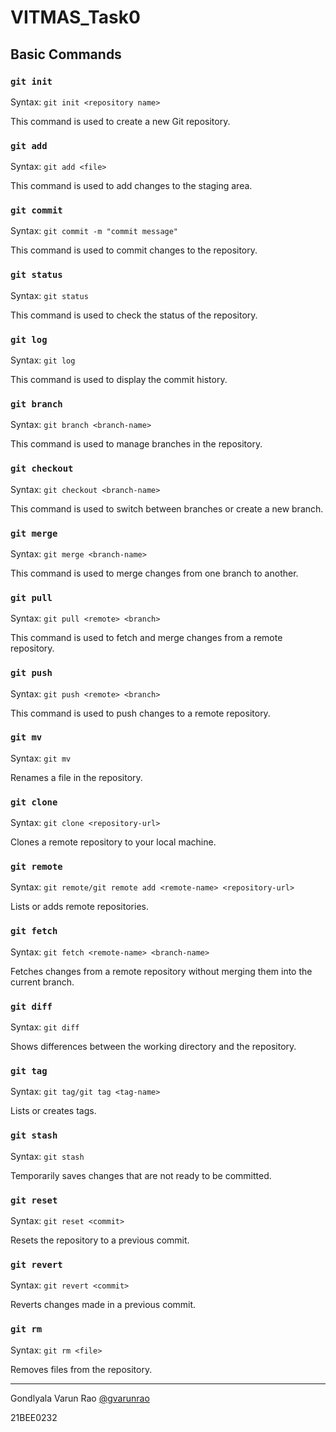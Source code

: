 # VITMAS_Task0

## Basic Commands

### `git init`

Syntax: `git init <repository name>`

This command is used to create a new Git repository.
   
### `git add` 

Syntax: `git add <file>`

This command is used to add changes to the staging area.

### `git commit` 

Syntax: `git commit -m "commit message"`

This command is used to commit changes to the repository.

### `git status` 
  
Syntax: `git status`

This command is used to check the status of the repository.

### `git log` 

Syntax: `git log`

This command is used to display the commit history.

### `git branch` 

Syntax: `git branch <branch-name>`

This command is used to manage branches in the repository.

### `git checkout`   

Syntax: `git checkout <branch-name>`

This command is used to switch between branches or create a new branch.

### `git merge` 

Syntax: `git merge <branch-name>`

This command is used to merge changes from one branch to another.

### `git pull` 

Syntax: `git pull <remote> <branch>`

This command is used to fetch and merge changes from a remote repository.

### `git push`
  
Syntax: `git push <remote> <branch>`

This command is used to push changes to a remote repository.

### `git mv`

Syntax: `git mv`

Renames a file in the repository.

### `git clone`
   
Syntax: `git clone <repository-url>`

Clones a remote repository to your local machine.

### `git remote`
    
Syntax: `git remote/git remote add <remote-name> <repository-url>`
    
Lists or adds remote repositories.

### `git fetch`

Syntax: `git fetch <remote-name> <branch-name>`
    
Fetches changes from a remote repository without merging them into the current branch.

### `git diff`
    
Syntax: `git diff`

Shows differences between the working directory and the repository.

### `git tag`

Syntax: `git tag/git tag <tag-name>`
    
Lists or creates tags.
    
### `git stash`
    
Syntax: `git stash`

Temporarily saves changes that are not ready to be committed.

### `git reset`
    
Syntax: `git reset <commit>`
    
Resets the repository to a previous commit.

### `git revert`

Syntax: `git revert <commit>`

Reverts changes made in a previous commit.

### `git rm`
    
Syntax: `git rm <file>`
    
Removes files from the repository.

-------------------------------------------------------------------------------------------------------------------------------------------------------------
Gondlyala Varun Rao [@gvarunrao](https://github.com/gvarunrao)

21BEE0232

